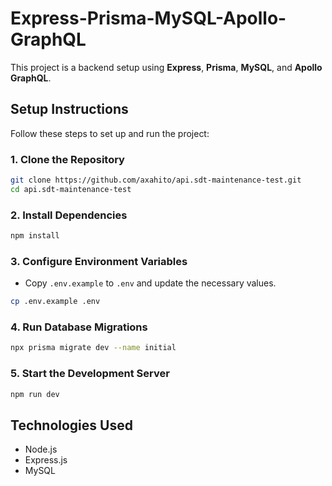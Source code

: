 # Express-Prisma-MySQL-Apollo-GraphQL

This project is a backend setup using **Express**, **Prisma**, **MySQL**, and **Apollo GraphQL**.

## Setup Instructions

Follow these steps to set up and run the project:

### 1. Clone the Repository
```sh
git clone https://github.com/axahito/api.sdt-maintenance-test.git
cd api.sdt-maintenance-test
```

### 2. Install Dependencies
```sh
npm install
```

### 3. Configure Environment Variables
- Copy `.env.example` to `.env` and update the necessary values.
```sh
cp .env.example .env
```

### 4. Run Database Migrations
```sh
npx prisma migrate dev --name initial
```

### 5. Start the Development Server
```sh
npm run dev
```

## Technologies Used
- Node.js
- Express.js
- MySQL
